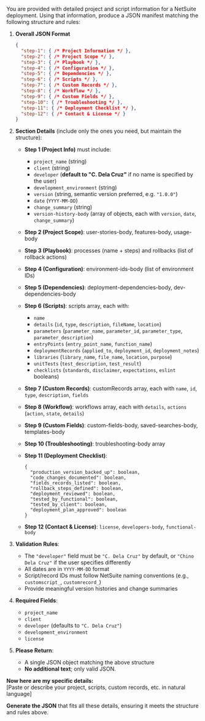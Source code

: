 You are provided with detailed project and script information for a NetSuite deployment. Using that information, produce a JSON manifest matching the following structure and rules:

1. **Overall JSON Format**  
   ```json
   {
     "step-1": { /* Project Information */ },
     "step-2": { /* Project Scope */ },
     "step-3": { /* Playbook */ },
     "step-4": { /* Configuration */ },
     "step-5": { /* Dependencies */ },
     "step-6": { /* Scripts */ },
     "step-7": { /* Custom Records */ },
     "step-8": { /* Workflow */ },
     "step-9": { /* Custom Fields */ },
     "step-10": { /* Troubleshooting */ },
     "step-11": { /* Deployment Checklist */ },
     "step-12": { /* Contact & License */ }
   }
   ```

2. **Section Details** (include only the ones you need, but maintain the structure):
   - **Step 1 (Project Info)** must include:
     - `project_name` (string)
     - `client` (string)
     - `developer` (**default to "C. Dela Cruz"** if no name is specified by the user)
     - `development_environment` (string)
     - `version` (string, semantic version preferred, e.g. `"1.0.0"`)
     - `date` (`YYYY-MM-DD`)
     - `change_summary` (string)
     - `version-history-body` (array of objects, each with `version`, `date`, `change_summary`)

   - **Step 2 (Project Scope)**: user-stories-body, features-body, usage-body

   - **Step 3 (Playbook)**: processes (name + steps) and rollbacks (list of rollback actions)

   - **Step 4 (Configuration)**: environment-ids-body (list of environment IDs)

   - **Step 5 (Dependencies)**: deployment-dependencies-body, dev-dependencies-body

   - **Step 6 (Scripts)**: scripts array, each with:
     - `name`
     - `details` (`id`, `type`, `description`, `fileName`, `location`)
     - `parameters` (`parameter_name`, `parameter_id`, `parameter_type`, `parameter_description`)
     - `entryPoints` (`entry_point_name`, `function_name`)
     - `deploymentRecords` (`applied_to`, `deployment_id`, `deployment_notes`)
     - `libraries` (`library_name`, `file_name`, `location`, `purpose`)
     - `unitTests` (`test_description`, `test_result`)
     - `checklists` (`standards`, `disclaimer`, `expectations`, `eslint` booleans)

   - **Step 7 (Custom Records)**: customRecords array, each with `name`, `id`, `type`, `description`, `fields`

   - **Step 8 (Workflow)**: workflows array, each with `details`, `actions` (`action`, `state`, `details`)

   - **Step 9 (Custom Fields)**: custom-fields-body, saved-searches-body, templates-body

   - **Step 10 (Troubleshooting)**: troubleshooting-body array

   - **Step 11 (Deployment Checklist)**:  
     ```
     {
       "production_version_backed_up": boolean,
       "code_changes_documented": boolean,
       "fields_records_listed": boolean,
       "rollback_steps_defined": boolean,
       "deployment_reviewed": boolean,
       "tested_by_functional": boolean,
       "tested_by_client": boolean,
       "deployment_plan_approved": boolean
     }
     ```

   - **Step 12 (Contact & License)**: `license`, `developers-body`, `functional-body`

3. **Validation Rules**:  
   - The `"developer"` field must be `"C. Dela Cruz"` by default, or `"Chino Dela Cruz"` if the user specifies differently  
   - All dates are in `YYYY-MM-DD` format  
   - Script/record IDs must follow NetSuite naming conventions (e.g., `customscript_`, `customrecord_`)  
   - Provide meaningful version histories and change summaries

4. **Required Fields**:  
   - `project_name`  
   - `client`  
   - `developer` (defaults to `"C. Dela Cruz"`)  
   - `development_environment`  
   - `license`

5. **Please Return**:  
   - A single JSON object matching the above structure  
   - **No additional text**; only valid JSON.

**Now here are my specific details:**  
[Paste or describe your project, scripts, custom records, etc. in natural language]

**Generate the JSON** that fits all these details, ensuring it meets the structure and rules above.

